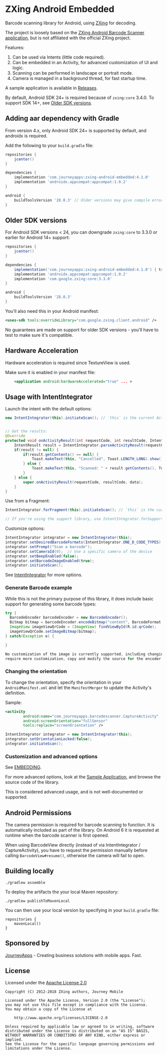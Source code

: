 # ZXing Android Embedded

Barcode scanning library for Android, using [ZXing][2] for decoding.

The project is loosely based on the [ZXing Android Barcode Scanner application][2], but is not affiliated with the official ZXing project.

Features:

1. Can be used via Intents (little code required).
2. Can be embedded in an Activity, for advanced customization of UI and logic.
3. Scanning can be performed in landscape or portrait mode.
4. Camera is managed in a background thread, for fast startup time.

A sample application is available in [Releases](https://github.com/journeyapps/zxing-android-embedded/releases).

By default, Android SDK 24+ is required because of `zxing:core` 3.4.0. To support SDK 14+, see [Older SDK versions](#older-sdk-versions). 

## Adding aar dependency with Gradle

From version 4.x, only Android SDK 24+ is supported by default, and androidx is required.

Add the following to your `build.gradle` file:

```groovy
repositories {
    jcenter()
}

dependencies {
    implementation 'com.journeyapps:zxing-android-embedded:4.1.0'
    implementation 'androidx.appcompat:appcompat:1.0.2'
}

android {
    buildToolsVersion '28.0.3' // Older versions may give compile errors
}

```

## Older SDK versions

For Android SDK versions < 24, you can downgrade `zxing:core` to 3.3.0 or earlier for Android 14+ support:

```groovy
repositories {
    jcenter()
}

dependencies {
    implementation('com.journeyapps:zxing-android-embedded:4.1.0') { transitive = false }
    implementation 'androidx.appcompat:appcompat:1.0.2'
    implementation 'com.google.zxing:core:3.3.0'
}

android {
    buildToolsVersion '28.0.3'
}

```
You'll also need this in your Android manifest:

```xml
<uses-sdk tools:overrideLibrary="com.google.zxing.client.android" />
```

No guarantees are made on support for older SDK versions - you'll have to test to make sure it's compatible.

## Hardware Acceleration

Hardware acceleration is required since TextureView is used.

Make sure it is enabled in your manifest file:

```xml
    <application android:hardwareAccelerated="true" ... >
```

## Usage with IntentIntegrator

Launch the intent with the default options:
```java
new IntentIntegrator(this).initiateScan(); // `this` is the current Activity


// Get the results:
@Override
protected void onActivityResult(int requestCode, int resultCode, Intent data) {
    IntentResult result = IntentIntegrator.parseActivityResult(requestCode, resultCode, data);
    if(result != null) {
        if(result.getContents() == null) {
            Toast.makeText(this, "Cancelled", Toast.LENGTH_LONG).show();
        } else {
            Toast.makeText(this, "Scanned: " + result.getContents(), Toast.LENGTH_LONG).show();
        }
    } else {
        super.onActivityResult(requestCode, resultCode, data);
    }
}
```

Use from a Fragment:
```java
IntentIntegrator.forFragment(this).initiateScan(); // `this` is the current Fragment

// If you're using the support library, use IntentIntegrator.forSupportFragment(this) instead.
```

Customize options:
```java
IntentIntegrator integrator = new IntentIntegrator(this);
integrator.setDesiredBarcodeFormats(IntentIntegrator.ONE_D_CODE_TYPES);
integrator.setPrompt("Scan a barcode");
integrator.setCameraId(0);  // Use a specific camera of the device
integrator.setBeepEnabled(false);
integrator.setBarcodeImageEnabled(true);
integrator.initiateScan();
```

See [IntentIntegrator][5] for more options.

### Generate Barcode example

While this is not the primary purpose of this library, it does include basic support for
generating some barcode types:

```java
try {
  BarcodeEncoder barcodeEncoder = new BarcodeEncoder();
  Bitmap bitmap = barcodeEncoder.encodeBitmap("content", BarcodeFormat.QR_CODE, 400, 400);
  ImageView imageViewQrCode = (ImageView) findViewById(R.id.qrCode);
  imageViewQrCode.setImageBitmap(bitmap);
} catch(Exception e) {

}

No customization of the image is currently supported, including changing colors or padding. If you
require more customization, copy and modify the source for the encoder.

```

### Changing the orientation

To change the orientation, specify the orientation in your `AndroidManifest.xml` and let the `ManifestMerger` to update the Activity's definition.

Sample:

```xml
<activity
		android:name="com.journeyapps.barcodescanner.CaptureActivity"
		android:screenOrientation="fullSensor"
		tools:replace="screenOrientation" />
```

```java
IntentIntegrator integrator = new IntentIntegrator(this);
integrator.setOrientationLocked(false);
integrator.initiateScan();
```

### Customization and advanced options

See [EMBEDDING](EMBEDDING.md).

For more advanced options, look at the [Sample Application](https://github.com/journeyapps/zxing-android-embedded/blob/master/sample/src/main/java/example/zxing/MainActivity.java),
and browse the source code of the library.

This is considered advanced usage, and is not well-documented or supported.

## Android Permissions

The camera permission is required for barcode scanning to function. It is automatically included as
part of the library. On Android 6 it is requested at runtime when the barcode scanner is first opened.

When using BarcodeView directly (instead of via IntentIntegrator / CaptureActivity), you have to
request the permission manually before calling `BarcodeView#resume()`, otherwise the camera will
fail to open.

## Building locally

    ./gradlew assemble

To deploy the artifacts the your local Maven repository:

    ./gradlew publishToMavenLocal

You can then use your local version by specifying in your `build.gradle` file:

    repositories {
        mavenLocal()
    }

## Sponsored by

[JourneyApps][1] - Creating business solutions with mobile apps. Fast.


## License

Licensed under the [Apache License 2.0][7]

	Copyright (C) 2012-2018 ZXing authors, Journey Mobile

	Licensed under the Apache License, Version 2.0 (the "License");
	you may not use this file except in compliance with the License.
	You may obtain a copy of the License at

	    http://www.apache.org/licenses/LICENSE-2.0

	Unless required by applicable law or agreed to in writing, software
	distributed under the License is distributed on an "AS IS" BASIS,
	WITHOUT WARRANTIES OR CONDITIONS OF ANY KIND, either express or implied.
	See the License for the specific language governing permissions and
	limitations under the License.



[1]: http://journeyapps.com
[2]: https://github.com/zxing/zxing/
[3]: https://github.com/zxing/zxing/wiki/Scanning-Via-Intent
[4]: https://github.com/journeyapps/zxing-android-embedded/blob/2.x/README.md
[5]: zxing-android-embedded/src/com/google/zxing/integration/android/IntentIntegrator.java
[7]: http://www.apache.org/licenses/LICENSE-2.0
